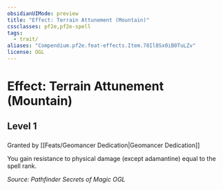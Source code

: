 ```yaml
---
obsidianUIMode: preview
title: "Effect: Terrain Attunement (Mountain)"
cssclasses: pf2e,pf2e-spell
tags:
  - trait/
aliases: "Compendium.pf2e.feat-effects.Item.78Il8Sx0iB0TuLZv"
license: OGL
---
```

# Effect: Terrain Attunement (Mountain)
## Level 1
### 






Granted by [[Feats/Geomancer Dedication|Geomancer Dedication]]

You gain resistance to physical damage (except adamantine) equal to the spell rank.

*Source: Pathfinder Secrets of Magic*
*OGL*